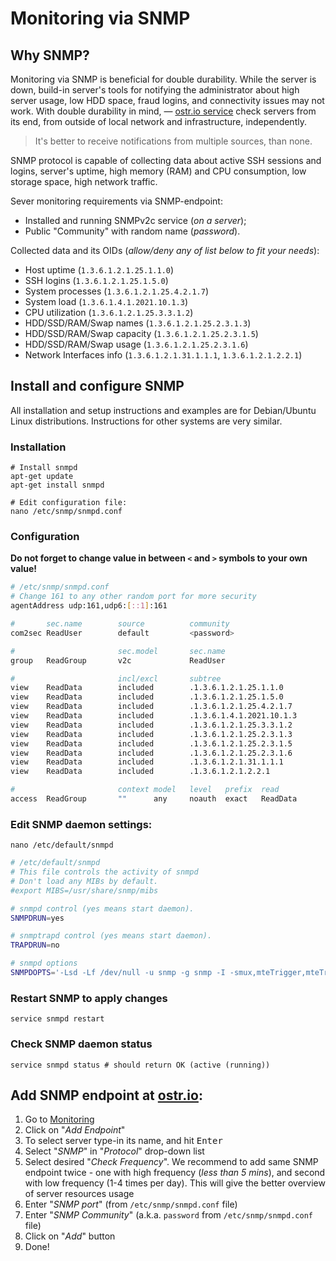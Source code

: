 # Monitoring via SNMP

## Why SNMP?

Monitoring via SNMP is beneficial for double durability. While the server is down, build-in server's tools for notifying the administrator about high server usage, low HDD space, fraud logins, and connectivity issues may not work. With double durability in mind, — [ostr.io service](https://ostr.io) check servers from its end, from outside of local network and infrastructure, independently.

> It's better to receive notifications from multiple sources, than none.

SNMP protocol is capable of collecting data about active SSH sessions and logins, server's uptime, high memory (RAM) and CPU consumption, low storage space, high network traffic.

Sever monitoring requirements via SNMP-endpoint:

- Installed and running SNMPv2c service (*on a server*);
- Public "Community" with random name (*password*).

Collected data and its OIDs (*allow/deny any of list below to fit your needs*):

- Host uptime (`1.3.6.1.2.1.25.1.1.0`)
- SSH logins (`1.3.6.1.2.1.25.1.5.0`)
- System processes (`1.3.6.1.2.1.25.4.2.1.7`)
- System load (`1.3.6.1.4.1.2021.10.1.3`)
- CPU utilization (`1.3.6.1.2.1.25.3.3.1.2`)
- HDD/SSD/RAM/Swap names (`1.3.6.1.2.1.25.2.3.1.3`)
- HDD/SSD/RAM/Swap capacity (`1.3.6.1.2.1.25.2.3.1.5`)
- HDD/SSD/RAM/Swap usage (`1.3.6.1.2.1.25.2.3.1.6`)
- Network Interfaces info (`1.3.6.1.2.1.31.1.1.1`, `1.3.6.1.2.1.2.2.1`)

## Install and configure SNMP

All installation and setup instructions and examples are for Debian/Ubuntu Linux distributions. Instructions for other systems are very similar.

### Installation

```shell
# Install snmpd
apt-get update
apt-get install snmpd

# Edit configuration file:
nano /etc/snmp/snmpd.conf
```

### Configuration

__Do not forget to change value in between `<` and `>` symbols to your own value!__

```bash
# /etc/snmp/snmpd.conf
# Change 161 to any other random port for more security
agentAddress udp:161,udp6:[::1]:161

#       sec.name        source          community
com2sec ReadUser        default         <password>

#                       sec.model       sec.name
group   ReadGroup       v2c             ReadUser

#                       incl/excl       subtree
view    ReadData        included        .1.3.6.1.2.1.25.1.1.0
view    ReadData        included        .1.3.6.1.2.1.25.1.5.0
view    ReadData        included        .1.3.6.1.2.1.25.4.2.1.7
view    ReadData        included        .1.3.6.1.4.1.2021.10.1.3
view    ReadData        included        .1.3.6.1.2.1.25.3.3.1.2
view    ReadData        included        .1.3.6.1.2.1.25.2.3.1.3
view    ReadData        included        .1.3.6.1.2.1.25.2.3.1.5
view    ReadData        included        .1.3.6.1.2.1.25.2.3.1.6
view    ReadData        included        .1.3.6.1.2.1.31.1.1.1
view    ReadData        included        .1.3.6.1.2.1.2.2.1

#                       context model   level   prefix  read            write   notify
access  ReadGroup       ""      any     noauth  exact   ReadData        none    none
```

### Edit SNMP daemon settings:

```shell
nano /etc/default/snmpd
```

```bash
# /etc/default/snmpd
# This file controls the activity of snmpd
# Don't load any MIBs by default.
#export MIBS=/usr/share/snmp/mibs

# snmpd control (yes means start daemon).
SNMPDRUN=yes

# snmptrapd control (yes means start daemon).
TRAPDRUN=no

# snmpd options
SNMPDOPTS='-Lsd -Lf /dev/null -u snmp -g snmp -I -smux,mteTrigger,mteTriggerConf -p /run/snmpd.pid'
```

### Restart SNMP to apply changes

```shell
service snmpd restart
```

### Check SNMP daemon status

```shell
service snmpd status # should return OK (active (running))
```

## Add SNMP endpoint at [ostr.io](https://ostr.io):

1. Go to [Monitoring](https://ostr.io/service/monitoring)
2. Click on "*Add Endpoint*"
3. To select server type-in its name, and hit <kbd>Enter</kbd>
4. Select "*SNMP*" in "*Protocol*" drop-down list
5. Select desired "*Check Frequency*". We recommend to add same SNMP endpoint twice - one with high frequency (*less than 5 mins*), and second with low frequency (1-4 times per day). This will give the better overview of server resources usage
6. Enter "*SNMP port*" (from `/etc/snmp/snmpd.conf` file)
7. Enter "*SNMP Community*" (a.k.a. `password` from `/etc/snmp/snmpd.conf` file)
8. Click on "*Add*" button
9. Done!
